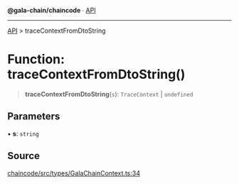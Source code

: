 **@gala-chain/chaincode** ∙ [API](../exports.md)

***

[API](../exports.md) > traceContextFromDtoString

# Function: traceContextFromDtoString()

> **traceContextFromDtoString**(`s`): `TraceContext` \| `undefined`

## Parameters

▪ **s**: `string`

## Source

[chaincode/src/types/GalaChainContext.ts:34](https://github.com/GalaChain/sdk/blob/bcbbb18/chaincode/src/types/GalaChainContext.ts#L34)
